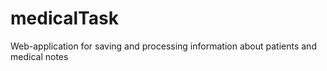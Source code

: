 # medicalTask
Web-application for saving and processing information about patients and medical notes
